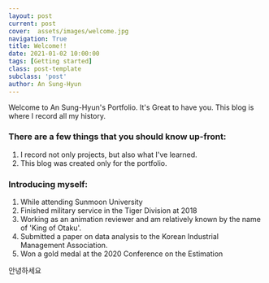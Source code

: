```yaml
---
layout: post
current: post
cover:  assets/images/welcome.jpg
navigation: True
title: Welcome!!
date: 2021-01-02 10:00:00
tags: [Getting started]
class: post-template
subclass: 'post'
author: An Sung-Hyun
---
```


Welcome to An Sung-Hyun's Portfolio. It's Great to have you.
This blog is where I record all my history.

### There are a few things that you should know up-front:
1. I record not only projects, but also what I've learned.
2. This blog was created only for the portfolio.

### Introducing myself:
1. While attending Sunmoon University
2. Finished military service in the Tiger Division at 2018
3. Working as an animation reviewer and am relatively known by the name of 'King of Otaku'.
4. Submitted a paper on data analysis to the Korean Industrial Management Association.
5. Won a gold medal at the 2020 Conference on the Estimation

안녕하세요
